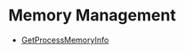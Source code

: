 # Memory Management
- [GetProcessMemoryInfo](https://learn.microsoft.com/en-us/windows/win32/api/psapi/nf-psapi-getprocessmemoryinfo)